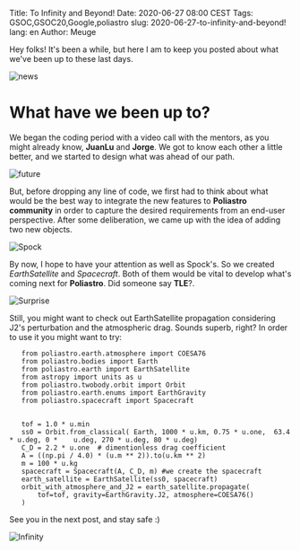 Title: To Infinity and Beyond!
Date: 2020-06-27 08:00 CEST
Tags: GSOC,GSOC20,Google,poliastro
slug: 2020-06-27-to-infinity-and-beyond!
lang: en
Author: Meuge

Hey folks! It's been a while, but here I am to keep you posted about what we've been up to these last days. 

![news](https://media.giphy.com/media/3o84sJXOIrnjvlwnF6/giphy.gif)

# What have we been up to?

We began the coding period with a video call with the mentors, as you might already know, **JuanLu** and **Jorge**. We got to know each other a little better, and we started to design what was ahead of our path.

![future](https://media.giphy.com/media/KZocN3LfuqktW/giphy.gif)

But, before dropping any line of code, we first had to think about what would be the best way to integrate the new features to **Poliastro community** in order to capture the desired requirements from an end-user perspective. After some deliberation, we came up with the idea of adding two new objects. 

![Spock](https://media.giphy.com/media/sBl8Fowq0ErFC/giphy.gif)

By now, I hope to have your attention as well as Spock's. So we created *EarthSatellite* and *Spacecraft*. Both of them would be vital to develop what's coming next for **Poliastro**. Did someone say **TLE**?. 

![Surprise](https://media.giphy.com/media/LPNNFDYNTgP3q1jcAK/giphy.gif)

 Still, you might want to check out EarthSatellite propagation considering J2's perturbation and the atmospheric drag. Sounds superb, right? In order to use it you might want to try:
 ```
    from poliastro.earth.atmosphere import COESA76
    from poliastro.bodies import Earth
    from poliastro.earth import EarthSatellite
    from astropy import units as u
    from poliastro.twobody.orbit import Orbit
    from poliastro.earth.enums import EarthGravity
    from poliastro.spacecraft import Spacecraft

 
    tof = 1.0 * u.min 
    ss0 = Orbit.from_classical( Earth, 1000 * u.km, 0.75 * u.one,  63.4 * u.deg, 0 *    u.deg, 270 * u.deg, 80 * u.deg)
    C_D = 2.2 * u.one  # dimentionless drag coefficient
    A = ((np.pi / 4.0) * (u.m ** 2)).to(u.km ** 2)
    m = 100 * u.kg 
    spacecraft = Spacecraft(A, C_D, m) #we create the spacecraft
    earth_satellite = EarthSatellite(ss0, spacecraft)
    orbit_with_atmosphere_and_J2 = earth_satellite.propagate(
        tof=tof, gravity=EarthGravity.J2, atmosphere=COESA76()
    )
 ```

See you in the next post, and stay safe :)

![Infinity](https://media.giphy.com/media/wPXW2MLFCTNF6/giphy.gif)
 
 
 

  
  
  
  
  
  